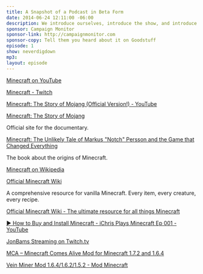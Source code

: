 ```yaml
---
title: A Snapshot of a Podcast in Beta Form
date: 2014-06-24 12:11:00 -06:00
description: We introduce ourselves, introduce the show, and introduce you to Minecraft. We cover a lot of Minecraft in general - future episodes will take a deeper dive look into specific topics including installing Minecraft, textures and skins, Xbox/PS3 vs iOS vs PC versions of Minecraft, and the goals behind playing Minecraft. Plus listener questions answered by us!
sponsor: Campaign Monitor
sponsor-link: http://campaignmonitor.com
sponsor-copy: Tell them you heard about it on Goodstuff
episode: 1
show: neverdigdown
mp3:  
layout: episode
---
```


[Minecraft on YouTube](https://www.youtube.com/results?search_query=minecraft)

[Minecraft - Twitch](http://www.twitch.tv/directory/game/Minecraft)

[Minecraft: The Story of Mojang (Official Version!) - YouTube](https://www.youtube.com/watch?v=ySRgVo1X_18)

[Minecraft: The Story of Mojang](http://minecraftstoryofmojang.com/)

Official site for the documentary.

[Minecraft: The Unlikely Tale of Markus "Notch" Persson and the Game that Changed Everything](http://www.amazon.com/dp/B00CQZ5MMS/ref=r_soa_w_d)

The book about the origins of Minecraft.

[Minecraft on Wikipedia](http://en.wikipedia.org/wiki/Minecraft)

[Official Minecraft Wiki](http://minecraft.gamepedia.com/Minecraft_Wiki)

A comprehensive resource for vanilla Minecraft. Every item, every creature, every recipe.

[Official Minecraft Wiki - The ultimate resource for all things Minecraft](http://minecraft.gamepedia.com/Minecraft_Wiki)

[▶ How to Buy and Install Minecraft - iChris Plays Minecraft Ep 001 - YouTube](https://www.youtube.com/watch?v=Wkh0M1MnJX8)

[JonBams Streaming on Twitch.tv](http://www.twitch.tv/jonbams)

[MCA – Minecraft Comes Alive Mod for Minecraft 1.7.2 and 1.6.4](http://www.minecraftdl.com/minecraft-comes-alive-mod/)

[Vein Miner Mod 1.6.4/1.6.2/1.5.2 - Mod Minecraft](http://mod-minecraft.net/vein-miner-mod/)

